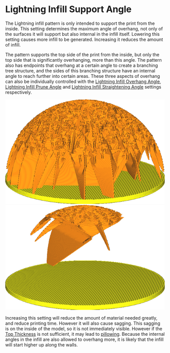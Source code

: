 Lightning Infill Support Angle
====
The Lightning infill pattern is only intended to support the print from the inside. This setting determines the maximum angle of overhang, not only of the surfaces it will support but also internal in the infill itself. Lowering this setting causes more infill to be generated. Increasing it reduces the amount of infill.

The pattern supports the top side of the print from the inside, but only the top side that is significantly overhanging, more than this angle. The pattern also has endpoints that overhang at a certain angle to create a branching tree structure, and the sides of this branching structure have an internal angle to reach further into certain areas. These three aspects of overhang can also be individually controlled with the [Lightning Infill Overhang Angle](lightning_infill_overhang_angle.md), [Lightning Infill Prune Angle](lightning_infill_prune_angle.md) and [Lightning Infill Straightening Angle](lightning_infill_straightening_angle.md) settings respectively.

<!--screenshot {
"image_path": "lightning_infill_support_angle_30.png",
"models": [{"script": "half_sphere.scad"}],
"camera_position": [130, 87, 47],
"settings": {
    "infill_pattern": "lightning",
    "wall_line_count": 0,
    "top_layers": 0,
    "lightning_infill_support_angle": 30
},
"colours": 64
}-->
<!--screenshot {
"image_path": "lightning_infill_support_angle_60.png",
"models": [{"script": "half_sphere.scad"}],
"camera_position": [130, 87, 47],
"settings": {
    "infill_pattern": "lightning",
    "wall_line_count": 0,
    "top_layers": 0,
    "lightning_infill_support_angle": 60
},
"colours": 64
}-->
![With a low overhang angle, much support is needed](images/lightning_infill_support_angle_30.png)
![With a high overhang angle, steep overhangs are allowed](images/lightning_infill_support_angle_60.png)

Increasing this setting will reduce the amount of material needed greatly, and reduce printing time. However it will also cause sagging. This sagging is on the inside of the model, so it is not immediately visible. However if the [Top Thickness](../top_bottom/top_thickness.md) is not sufficient, it may lead to [pillowing](../troubleshooting/pillowing.md). Because the internal angles in the infill are also allowed to overhang more, it is likely that the infill will start higher up along the walls.